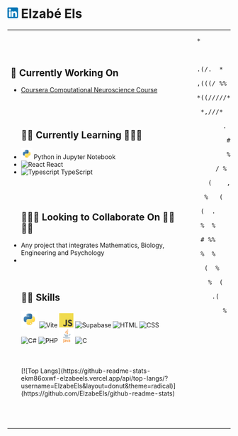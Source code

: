 # [![LinkedIn](./linkedin.png)](https://www.linkedin.com/in/maria-elizabeth-els) Elzabé Els

<table>
<tr>
<td>
<h2> 🔭 Currently Working On </h2>
<ul>
<li>
<a href="https://www.coursera.org/learn/computational-neuroscience">Coursera Computational Neuroscience Course</a>
</li>
<br> 
<br>
<br> 
<h2> 🌱🌱 Currently Learning 🌱🍃🍃 </h2>
<li>
<img src="https://raw.githubusercontent.com/github/explore/80688e429a7d4ef2fca1e82350fe8e3517d3494d/topics/python/python.png" height="25" width="25" alt="Python"> Python in Jupyter Notebook
</li>
<li>
<img height="25" width="25" src="https://cdn.simpleicons.org/react/#61DAFB" alt="React"/> React
</li>
<li>
<img height="25" width="25" src="https://cdn.simpleicons.org/typescript/#61DAFB" alt="Typescript"/> TypeScript
</li>
<br> 
<br>
<br> 
<h2> 🧠🏋️‍♀️ Looking to Collaborate On 🏋️‍♀️🏋️‍♂️ </h2>
<li>
Any project that integrates Mathematics, Biology, Engineering and Psychology
<li>
<br> 
<br>
<br>
            
<h2> 💃💃 Skills </h2>
<img src="https://raw.githubusercontent.com/github/explore/80688e429a7d4ef2fca1e82350fe8e3517d3494d/topics/python/python.png" height="37" width="37" alt="Python"> <img src="https://avatars.githubusercontent.com/u/65625612?s=40&v=4" width="32" alt="Vite"> <img src="https://raw.githubusercontent.com/github/explore/80688e429a7d4ef2fca1e82350fe8e3517d3494d/topics/javascript/javascript.png" width="32" alt="JavaScript"> <img src="https://avatars.githubusercontent.com/u/54469796?s=40&v=4" width="32" alt="Supabase"> <img height="32" width="32" src="https://cdn.simpleicons.org/html5/#E34F26" alt="HTML"/> <img height="32" width="32" src="https://cdn.simpleicons.org/css3/#1572B6" alt="CSS"/> <img height="32" width="32" src="https://cdn.simpleicons.org/csharp/#239120" alt="C#"/> <img height="32" width="32" src="https://cdn.simpleicons.org/php/#777BB4" alt="PHP"/> <img src="https://raw.githubusercontent.com/github/explore/80688e429a7d4ef2fca1e82350fe8e3517d3494d/topics/java/java.png" width="32" alt="Java"> <img height="32" width="32" src="https://cdn.simpleicons.org/c/#A8B9CC" alt="C"/>
<br> 
<br>
<br>
<br>
[![Top Langs](https://github-readme-stats-ekm86oxwf-elzabeels.vercel.app/api/top-langs/?username=ElzabeEls&layout=donut&theme=radical)](https://github.com/ElzabeEls/github-readme-stats)
</td>
            
<td>
    <pre>
    <span style="line-height: 0.5;">*             *                                         <br></span>
    <span style="line-height: 0.5;">          *                     *                       <br></span>
    <span style="line-height: 0.5;">.(/.  *         *                      *                <br></span>
    <span style="line-height: 0.5;">,(((/ %%  %                     % %            *        <br></span>
    <span style="line-height: 0.5;">*((/////*  % %  *    % %      %  *  %   *           *   <br></span>
    <span style="line-height: 0.5;"> *,///*      %      %     % %       %      % %          <br></span>
    <span style="line-height: 0.5;">       .     *        *            % % %     %  *       <br></span>
    <span style="line-height: 0.5;">        #    %    %             *            %          <br></span>
    <span style="line-height: 0.5;">        %#              ,,                  %           <br></span>
    <span style="line-height: 0.5;">     / %  ,,      %        %               %         *  <br></span>
    <span style="line-height: 0.5;">   (    ,      %          )  .,          %  *           <br></span>
    <span style="line-height: 0.5;">  %   (           %         . ,%        %               <br></span>
    <span style="line-height: 0.5;"> (  .        #. *            )  %        % %            <br></span>
    <span style="line-height: 0.5;"> %  %         /%&&%%/         , %            %          <br></span>
    <span style="line-height: 0.5;"> # %%          %   %          %%  .        %            <br></span>
    <span style="line-height: 0.5;"> %  %           % %          )  #      %%%%%%%          <br></span>
    <span style="line-height: 0.5;">  (  %          % %         ,   ,       ,   #           <br></span>
    <span style="line-height: 0.5;">   %  (         % %        %  ,         ,   #           <br></span>
    <span style="line-height: 0.5;">    .(   %      % %     %,   #          #   #           <br></span>
    <span style="line-height: 0.5;">       %      #%%%%%,     %             %   %           <br></span>
    <span style="line-height: 0.5;">         %              /             %      %          <br></span>
    <span style="line-height: 0.5;">          %            *             %         *        <br></span>
    <span style="line-height: 0.5;">          *            %           # ,((((((((( %       <br></span>
    <span style="line-height: 0.5;">          %%%%%%%%%%%%%%#         % (((((((((((( ..     <br></span>
    <span style="line-height: 0.5;">          (############(      (( % ((((((((((((((..))   <br></span>
    <span style="line-height: 0.5;">           ************       %/)))))))))))))))))))))%/ <br></span>
    <span style="line-height: 0.5;">          %%%%%%%%%%%%%%#     %/%%%%%%%%%%%%%%%%%%%%%/  <br></span>
</pre>
</td>
</tr>
</table>
